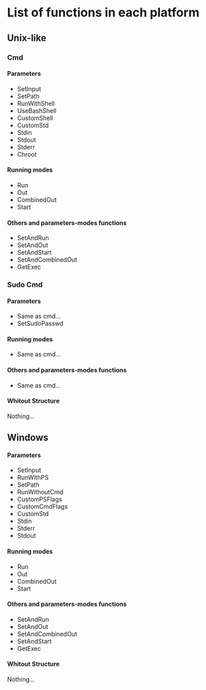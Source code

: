 # List of functions in each platform

## Unix-like
### Cmd
#### Parameters
- SetInput
- SetPath
- RunWithShell
- UseBashShell
- CustomShell
- CustomStd
- Stdin
- Stdout
- Stderr
- Chroot
#### Running modes
- Run 
- Out
- CombinedOut
- Start
#### Others and parameters-modes functions
- SetAndRun
- SetAndOut
- SetAndStart
- SetAndCombinedOut
- GetExec
### Sudo Cmd
#### Parameters
- Same as cmd...
- SetSudoPasswd
#### Running modes
- Same as cmd...
#### Others and parameters-modes functions
- Same as cmd...
#### Whitout Structure
Nothing...

## Windows
#### Parameters
- SetInput
- RunWithPS
- SetPath
- RunWithoutCmd
- CustomPSFlags
- CustomCmdFlags
- CustomStd
- Stdin
- Stderr
- Stdout
#### Running modes
- Run
- Out
- CombinedOut
- Start
#### Others and parameters-modes functions
- SetAndRun
- SetAndOut
- SetAndCombinedOut
- SetAndStart
- GetExec
#### Whitout Structure
Nothing...

